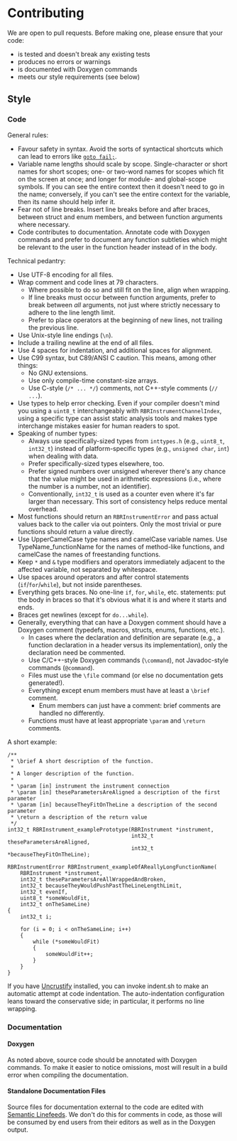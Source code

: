 # Contributing

We are open to pull requests.
Before making one,
please ensure that your code:

* is tested and doesn't break any existing tests
* produces no errors or warnings
* is documented with Doxygen commands
* meets our style requirements (see below)

## Style

### Code

General rules:

* Favour safety in syntax.
  Avoid the sorts of syntactical shortcuts
  which can lead to errors like [`goto fail;`][goto-fail].
* Variable name lengths should scale by scope.
  Single-character or short names for short scopes;
  one- or two-word names for scopes
  which fit on the screen at once;
  and longer for module- and global-scope symbols.
  If you can see the entire context
  then it doesn't need to go in the name;
  conversely, if you can't see
  the entire context for the variable,
  then its name should help infer it.
* Fear not of line breaks.
  Insert line breaks before and after braces,
  between struct and enum members,
  and between function arguments
  where necessary.
* Code contributes to documentation.
  Annotate code with Doxygen commands
  and prefer to document any function subtleties
  which might be relevant to the user
  in the function header instead of
  in the body.

Technical pedantry:

* Use UTF-8 encoding for all files.
* Wrap comment and code lines at 79 characters.
  * Where possible to do so
    and still fit on the line,
    align when wrapping.
  * If line breaks must occur between function arguments,
    prefer to break between _all_ arguments,
    not just where strictly necessary
    to adhere to the line length limit.
  * Prefer to place operators
    at the beginning of new lines,
    not trailing the previous line.
* Use Unix-style line endings (`\n`).
* Include a trailing newline
  at the end of all files.
* Use 4 spaces for indentation,
  and additional spaces for alignment.
* Use C99 syntax,
  but C89/ANSI C caution.
  This means, among other things:
  * No GNU extensions.
  * Use only compile-time constant-size arrays.
  * Use C-style (`/* ... */`) comments,
    not C++-style comments (`// ...`).
* Use types to help error checking.
  Even if your compiler doesn't mind you
  using a `uint8_t` interchangeably with `RBRInstrumentChannelIndex`,
  using a specific type can assist static analysis tools
  and makes type interchange mistakes easier
  for human readers to spot.
* Speaking of number types:
  * Always use specifically-sized types from `inttypes.h`
    (e.g., `uint8_t`, `int32_t`)
    instead of platform-specific types
    (e.g., `unsigned char`, `int`)
    when dealing with data.
  * Prefer specifically-sized types elsewhere, too.
  * Prefer signed numbers over unsigned
    wherever there's any chance that the value might be used
    in arithmetic expressions
    (i.e., where the number is a number,
    not an identifier).
  * Conventionally, `int32_t` is used as a counter
    even where it's far larger than necessary.
    This sort of consistency helps reduce mental overhead.
* Most functions should return an `RBRInstrumentError`
  and pass actual values back to the caller via out pointers.
  Only the most trivial or pure functions
  should return a value directly.
* Use UpperCamelCase type names
  and camelCase variable names.
  Use TypeName_functionName for the names
  of method-like functions,
  and camelCase the names
  of freestanding functions.
* Keep `*` and `&` type modifiers and operators
  immediately adjacent to the affected variable,
  not separated by whitespace.
* Use spaces around operators
  and after control statements (`if`/`for`/`while`),
  but not inside parentheses.
* Everything gets braces.
  No one-line `if`, `for`, `while`, etc. statements:
  put the body in braces
  so that it's obvious what it is
  and where it starts and ends.
* Braces get newlines
  (except for `do...while`).
* Generally, everything that can have a Doxygen comment
  should have a Doxygen comment
  (typedefs, macros, structs, enums, functions, etc.).
  * In cases where the declaration and definition are separate
    (e.g., a function declaration in a header
    versus its implementation),
    only the declaration need be commented.
  * Use C/C++-style Doxygen commands (`\​command`),
    not Javadoc-style commands (`@​command`).
  * Files must use the `\​file` command
    (or else no documentation gets generated!).
  * Everything except enum members
    must have at least a `\​brief` comment.
    * Enum members can just have a comment:
      brief comments are handled no differently.
  * Functions must have at least appropriate `\​param`
    and `\​return` comments.

A short example:

~~~{.c}
/*​*
 * \​brief A short description of the function.
 *
 * A longer description of the function.
 *
 * \param [in] instrument the instrument connection
 * \param [in] theseParametersAreAligned a description of the first parameter
 * \param [in] becauseTheyFitOnTheLine a description of the second parameter
 * \return a description of the return value
 */
int32_t RBRInstrument_examplePrototype(RBRInstrument *instrument,
                                       int32_t theseParametersAreAligned,
                                       int32_t *becauseTheyFitOnTheLine);

RBRInstrumentError RBRInstrument_exampleOfAReallyLongFunctionName(
    RBRInstrument *instrument,
    int32_t theseParametersAreAllWrappedAndBroken,
    int32_t becauseTheyWouldPushPastTheLineLengthLimit,
    int32_t evenIf,
    uint8_t *someWouldFit,
    int32_t onTheSameLine)
{
    int32_t i;

    for (i = 0; i < onTheSameLine; i++)
    {
        while (*someWouldFit)
        {
            someWouldFit++;
        }
    }
}
~~~

If you have [Uncrustify] installed,
you can invoke indent.sh
to make an automatic attempt
at code indentation.
The auto-indentation configuration
leans toward the conservative side;
in particular, it performs no line wrapping.

[goto-fail]: https://www.imperialviolet.org/2014/02/22/applebug.html
[ident]: https://git-scm.com/docs/gitattributes#__code_ident_code
[Uncrustify]: http://uncrustify.sourceforge.net/

### Documentation

#### Doxygen

As noted above, source code should be annotated
with Doxygen commands.
To make it easier to notice omissions,
most will result in a build error
when compiling the documentation.

#### Standalone Documentation Files

Source files for documentation external to the code
are edited with [Semantic Linefeeds].
We don't do this for comments in code,
as those will be consumed by end users from their editors
as well as in the Doxygen output.

[Semantic Linefeeds]: http://rhodesmill.org/brandon/2012/one-sentence-per-line/
